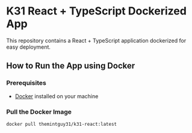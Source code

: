 # K31 React + TypeScript Dockerized App

This repository contains a React + TypeScript application dockerized for easy deployment.

## How to Run the App using Docker

### Prerequisites

- [Docker](https://docs.docker.com/get-docker/) installed on your machine

### Pull the Docker Image

```bash
docker pull themintguy31/k31-react:latest
